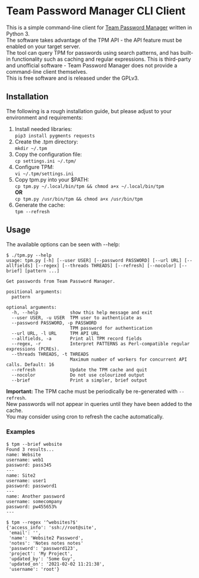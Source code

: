 # Team Password Manager CLI Client
This is a simple command-line client for [Team Password Manager](https://teampasswordmanager.com/) written in Python 3.  
The software takes advantage of the TPM API - the API feature must be enabled on your target server.  
The tool can query TPM for passwords using search patterns, and has built-in functionality such as caching and regular expressions.
This is third-party and unofficial software - Team Password Manager does not provide a command-line client themselves.  
This is free software and is released under the GPLv3.  

## Installation
The following is a rough installation guide, but please adjust to your environment and requirements:  
1. Install needed libraries:  
`pip3 install pygments requests`
2. Create the .tpm directory:  
`mkdir ~/.tpm`
3. Copy the configuration file:  
`cp settings.ini ~/.tpm/`
4. Configure TPM:  
`vi ~/.tpm/settings.ini`
5. Copy tpm.py into your $PATH:  
`cp tpm.py ~/.local/bin/tpm && chmod a+x ~/.local/bin/tpm`  
**OR**  
`cp tpm.py /usr/bin/tpm && chmod a+x /usr/bin/tpm`
6. Generate the cache:  
`tpm --refresh`

## Usage
The available options can be seen with --help:  

    $ ./tpm.py --help
    usage: tpm.py [-h] [--user USER] [--password PASSWORD] [--url URL] [--allfields] [--regex] [--threads THREADS] [--refresh] [--nocolor] [--brief] [pattern ...]
    
    Get passwords from Team Password Manager.
    
    positional arguments:
      pattern
    
    optional arguments:
      -h, --help            show this help message and exit
      --user USER, -u USER  TPM user to authenticate as
      --password PASSWORD, -p PASSWORD
                            TPM password for authentication
      --url URL, -l URL     TPM API URL
      --allfields, -a       Print all TPM record fields
      --regex, -r           Interpret PATTERNS as Perl-compatible regular expressions (PCREs).
      --threads THREADS, -t THREADS
                            Maximum number of workers for concurrent API calls. Default: 16
      --refresh             Update the TPM cache and quit
      --nocolor             Do not use colourized output
      --brief               Print a simpler, brief output

**Important:** The TPM cache must be periodically be re-generated with `--refresh`.  
New passwords will not appear in queries until they have been added to the cache.  
You may consider using cron to refresh the cache automatically.

### Examples
    $ tpm --brief website
    Found 3 results...
    name: Website
    username: web1
    password: pass345
    ---
    name: Site2
    username: user1
    password: password1
    ---
    name: Another password
    username: somecompany
    password: pw455653%
    ---

    $ tpm --regex '^websites?$'
    {'access_info': 'ssh://root@site',
     'email': '',
     'name': 'Website2 Password',
     'notes': 'Notes notes notes'
     'password': 'password123',
     'project': 'My Project',
     'updated_by': 'Some Guy',
     'updated_on': '2021-02-02 11:21:38',
     'username': 'root'}

